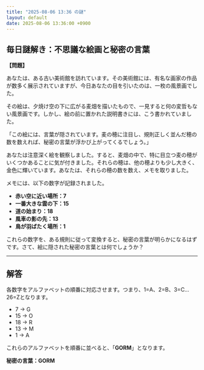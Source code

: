 ```yaml
---
title: "2025-08-06 13:36 の謎"
layout: default
date: 2025-08-06 13:36:00 +0900
---
```

## 毎日謎解き：不思議な絵画と秘密の言葉

**【問題】**

あなたは、ある古い美術館を訪れています。その美術館には、有名な画家の作品が数多く展示されていますが、今日あなたの目を引いたのは、一枚の風景画でした。

その絵は、夕焼け空の下に広がる麦畑を描いたもので、一見すると何の変哲もない風景画です。しかし、絵の前に置かれた説明書きには、こう書かれていました。

「この絵には、言葉が隠されています。麦の穂に注目し、規則正しく並んだ穂の数を数えれば、秘密の言葉が浮かび上がってくるでしょう。」

あなたは注意深く絵を観察しました。すると、麦畑の中で、特に目立つ麦の穂がいくつかあることに気が付きました。それらの穂は、他の穂よりも少し大きく、金色に輝いています。あなたは、それらの穂の数を数え、メモを取りました。

メモには、以下の数字が記録されました。

*   **赤い空に近い場所：7**
*   **一番大きな雲の下：15**
*   **道の始まり：18**
*   **風車の影の先：13**
*   **鳥が羽ばたく場所：1**

これらの数字を、ある規則に従って変換すると、秘密の言葉が明らかになるはずです。さて、絵に隠された秘密の言葉とは何でしょうか？

---

## 解答

各数字をアルファベットの順番に対応させます。つまり、1=A、2=B、3=C…26=Zとなります。

*   7 → G
*   15 → O
*   18 → R
*   13 → M
*   1 → A

これらのアルファベットを順番に並べると、「**GORM**」となります。

**秘密の言葉：GORM**
